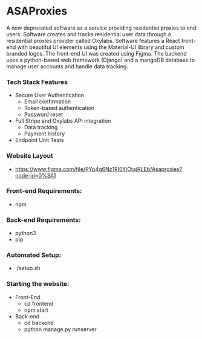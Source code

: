 # ASAProxies
A now deprecated software as a service providing residential proxies to end users. Software creates and tracks residential user data through a residential proxies provider called Oxylabs. Software features a React front-end with beautiful UI elements using the Material-UI library and custom branded logos. The front-end UI was created using Figma. The backend uses a python-based web framework (Django) and a mangoDB database to manage user accounts and handle data tracking. 

### Tech Stack Features
- Secure User Authentication
  * Email confirmation
  * Token-based authentication
  * Password reset
- Full Stripe and Oxylabs API integration
  * Data tracking
  * Payment history
- Endpoint Unit Tests

### Website Layout
- https://www.figma.com/file/PYp4g6Nz1RI0YjOtajRLEb/Asaproxies?node-id=0%3A1

### Front-end Requirements:

- npm

### Back-end Requirements:

- python3
- pip

### Automated Setup:

- ./setup.sh

### Starting the website:

- Front-End 
  * cd frontend
  * npm start
- Back-end
  * cd backend
  * python manage.py runserver

